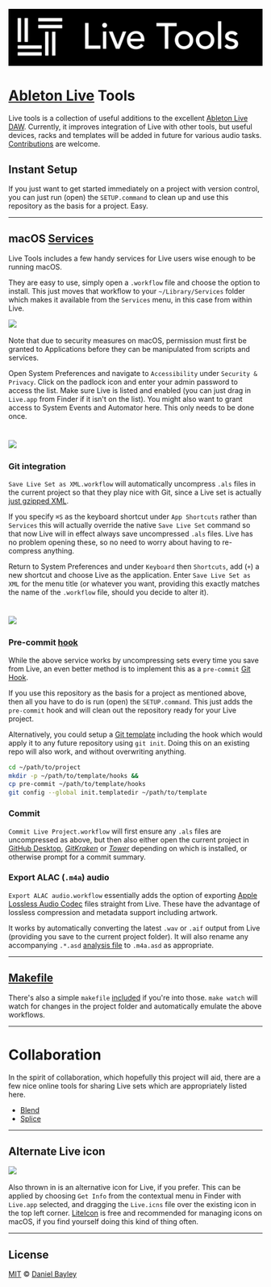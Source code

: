 ![](img/banner.svg)

[Ableton Live] Tools
====================
Live tools is a collection of useful additions to the excellent [Ableton Live] [DAW]. Currently, it improves integration of Live with other tools, but useful devices, racks and templates will be added in future for various audio tasks. [Contributions](#Contributing) are welcome.

Instant Setup
-------------
If you just want to get started immediately on a project with version control, you can just run (open) the `SETUP.command` to clean up and use this repository as the basis for a project. Easy.

---

macOS [Services]
----------------
Live Tools includes a few handy services for Live users wise enough to be running macOS.

They are easy to use, simply open a `.workflow` file and choose the option to install. This just moves that workflow to your `~/Library/Services` folder which makes it available from the `Services` menu, in this case from within Live.

![](https://cloud.githubusercontent.com/assets/7797479/6123647/00608c06-b0fd-11e4-8273-1e8b272069de.png)

Note that due to security measures on macOS, permission must first be granted to Applications before they can be manipulated from scripts and services.

Open System Preferences and navigate to `Accessibility` under `Security & Privacy`. Click on the padlock icon and enter your admin password to access the list. Make sure Live is listed and enabled (you can just drag in `Live.app` from Finder if it isn't on the list). You might also want to grant access to System Events and Automator here. This only needs to be done once.

# <div align="center">
![](https://cloud.githubusercontent.com/assets/7797479/6142880/28871e60-b1b7-11e4-917a-eb7c19f2d7c3.png)
</div>

### Git integration
`Save Live Set as XML.workflow` will automatically uncompress `.als` files in the current project so that they play nice with Git, since a Live set is actually [just gzipped XML].

If you specify `⌘S` as the keyboard shortcut under `App Shortcuts` rather than `Services` this will actually override the native `Save Live Set` command so that now Live will in effect always save uncompressed `.als` files. Live has no problem opening these, so no need to worry about having to re-compress anything.

Return to System Preferences and under `Keyboard` then `Shortcuts`, add (`+`) a new shortcut and choose Live as the application. Enter `Save Live Set as XML` for the menu title (or whatever you want, providing this exactly matches the name of the `.workflow` file, should you decide to alter it).

# <div align="center">
![](https://cloud.githubusercontent.com/assets/7797479/6123649/03ff3c4a-b0fd-11e4-8153-a72e5b8e65aa.png)
</div>

### Pre-commit [hook]
While the above service works by uncompressing sets every time you save from Live, an even better method is to implement this as a `pre-commit` [Git Hook][hook].

If you use this repository as the basis for a project as mentioned above, then all you have to do is run (open) the `SETUP.command`. This just adds the `pre-commit` hook and will clean out the repository ready for your Live project.

Alternatively, you could setup a [Git template] including the hook which would apply it to any future repository using `git init`. Doing this on an existing repo will also work, and without overwriting anything.

~~~ bash
cd ~/path/to/project
mkdir -p ~/path/to/template/hooks &&
cp pre-commit ~/path/to/template/hooks
git config --global init.templatedir ~/path/to/template
~~~

### Commit
`Commit Live Project.workflow` will first ensure any `.als` files are uncompressed as above, but then also either open the current project in [GitHub Desktop], _[GitKraken]_ or _[Tower]_ depending on which is installed, or otherwise prompt for a commit summary.

### Export ALAC (`.m4a`) audio
`Export ALAC audio.workflow` essentially adds the option of exporting [Apple Lossless Audio Codec][ALAC] files straight from Live. These have the advantage of lossless compression and metadata support including artwork.

It works by automatically converting the latest `.wav` or `.aif` output from Live (providing you save to the current project folder). It will also rename any accompanying `.*.asd` [analysis file] to `.m4a.asd` as appropriate.

---

[Makefile]
----------
There's also a simple `makefile` [included] if you're into those.
`make watch` will watch for changes in the project folder and automatically emulate the above workflows.

---

# Collaboration
In the spirit of collaboration, which hopefully this project will aid, there are a few nice online tools for sharing Live sets which are appropriately listed here.

- [Blend]
- [Splice]

---

Alternate Live icon
-------------------
![](https://cloud.githubusercontent.com/assets/7797479/6123652/12002f48-b0fd-11e4-908c-804b7f02d2b4.png)

Also thrown in is an alternative icon for Live, if you prefer. This can be applied by choosing `Get Info` from the contextual menu in Finder with `Live.app` selected, and dragging the `Live.icns` file over the existing icon in the top left corner. [LiteIcon] is free and recommended for managing icons on macOS, if you find yourself doing this kind of thing often.

---

License
-------
[MIT] © [Daniel Bayley]

[MIT]:                LICENSE.md
[Daniel Bayley]:      https://github.com/danielbayley

[Ableton Live]:       http://ableton.com/en/live
[DAW]:                http://en.wikipedia.org/wiki/Digital_audio_workstation

[services]:           http://macosxautomation.com/services

[ALAC]:               http://en.wikipedia.org/wiki/Apple_Lossless

[analysis file]:      http://ableton.com/en/manual/managing-files-and-sets/#analysis-files-asd
[just gzipped XML]:   http://crooked-hideout.blogspot.co.uk/2012/01/ableton-live-set-is-gzipped-xml-ruby.html

[makefile]:           http://gnu.org/software/make/manual/make.html#Introduction
[included]:           Makefile

[git template]:       http://git-scm.com/docs/git-init
[hook]:               http://git-scm.com/book/en/v2/Customizing-Git-Git-Hooks
[GitHub Desktop]:     http://mac.github.com
[GitKraken]:          http://gitkraken.com
[tower]:              http://git-tower.com

[liteicon]:           http://freemacsoft.net/liteicon

[blend]:              http://blend.io
[splice]:             http://splice.com
